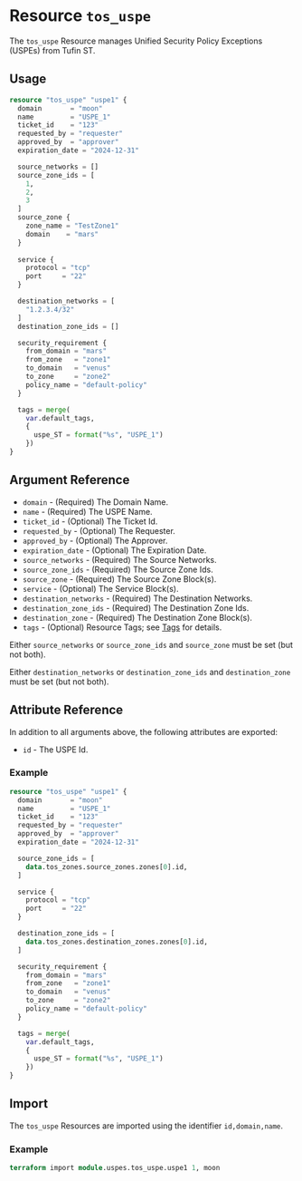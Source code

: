 # Resource `tos_uspe`

The `tos_uspe` Resource manages Unified Security Policy Exceptions (USPEs) from Tufin ST.

## Usage

```terraform
resource "tos_uspe" "uspe1" {
  domain       = "moon"
  name         = "USPE_1"
  ticket_id    = "123"
  requested_by = "requester"
  approved_by  = "approver"
  expiration_date = "2024-12-31"

  source_networks = []
  source_zone_ids = [
    1,
    2,
    3
  ]
  source_zone {
    zone_name = "TestZone1"
    domain    = "mars"
  }
  
  service {
    protocol = "tcp"
    port     = "22"
  }

  destination_networks = [
    "1.2.3.4/32"
  ]
  destination_zone_ids = []

  security_requirement {
    from_domain = "mars"
    from_zone   = "zone1"
    to_domain   = "venus"
    to_zone     = "zone2"
    policy_name = "default-policy"
  }

  tags = merge(
    var.default_tags,
    {
      uspe_ST = format("%s", "USPE_1")
    })
}
```

## Argument Reference

* `domain` - (Required) The Domain Name.
* `name` - (Required) The USPE Name.
* `ticket_id` - (Optional) The Ticket Id.
* `requested_by` - (Optional) The Requester.
* `approved_by` - (Optional) The Approver.
* `expiration_date` - (Optional) The Expiration Date.
* `source_networks` - (Required) The Source Networks.
* `source_zone_ids` - (Required) The Source Zone Ids.
* `source_zone` - (Required) The Source Zone Block(s).
* `service` - (Optional) The Service Block(s).
* `destination_networks` - (Required) The Destination Networks.
* `destination_zone_ids` - (Required) The Destination Zone Ids.
* `destination_zone` - (Required) The Destination Zone Block(s).
* `tags` - (Optional) Resource Tags; see [Tags](tag.md) for details.

Either `source_networks` or `source_zone_ids` and `source_zone` must be set (but not both).

Either `destination_networks` or `destination_zone_ids` and `destination_zone` must be set (but not both).

## Attribute Reference

In addition to all arguments above, the following attributes are exported:

* `id` - The USPE Id.

### Example

```terraform
resource "tos_uspe" "uspe1" {
  domain       = "moon"
  name         = "USPE_1"
  ticket_id    = "123"
  requested_by = "requester"
  approved_by  = "approver"
  expiration_date = "2024-12-31"

  source_zone_ids = [
    data.tos_zones.source_zones.zones[0].id,
  ]

  service {
    protocol = "tcp"
    port     = "22"
  }

  destination_zone_ids = [
    data.tos_zones.destination_zones.zones[0].id,
  ]

  security_requirement {
    from_domain = "mars"
    from_zone   = "zone1"
    to_domain   = "venus"
    to_zone     = "zone2"
    policy_name = "default-policy"
  }

  tags = merge(
    var.default_tags,
    {
      uspe_ST = format("%s", "USPE_1")
    })
}
```

## Import

The `tos_uspe` Resources are imported using the identifier `id,domain,name`.

### Example

```terraform
terraform import module.uspes.tos_uspe.uspe1 1, moon
```
